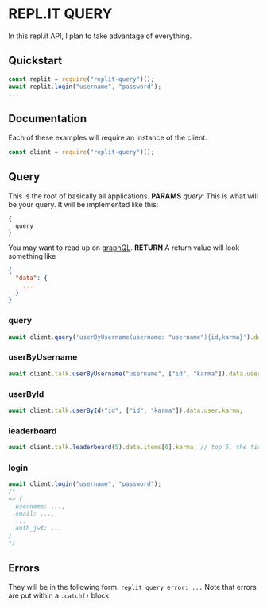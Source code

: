 # REPL.IT QUERY
In this repl.it API, I plan to take advantage of everything.
## Quickstart
```javascript
const replit = require("replit-query")();
await replit.login("username", "password");
...
```
## Documentation
Each of these examples will require an instance of the client.
```javascript
const client = require("replit-query")();
```
## Query
This is the root of basically all applications.
**PARAMS**
*query*: This is what will be your query. It will be implemented like this:
```
{
  query
}
```
You may want to read up on [graphQL](https://graphql.org/).
**RETURN**
A return value will look something like
```json
{
  "data": {
    ...
  }
}
```
### query
```javascript
await client.query('userByUsername(username: "username"){id,karma}').data.userByUsername.karma;
```
### userByUsername
```javascript
await client.talk.userByUsername("username", ["id", "karma"]).data.userByUsername.karma;
```
### userById
```javascript
await client.talk.userById("id", ["id", "karma"]).data.user.karma;
```
### leaderboard
```javascript
await client.talk.leaderboard(5).data.items[0].karma; // top 5, the first person's karma
```
### login
```javascript
await client.login("username", "password");
/*
=> {
  username: ...,
  email: ...,
  ...
  auth_jwt: ...
}
*/
```
## Errors
They will be in the following form.
`replit query error: ...`
Note that errors are put within a `.catch()` block.
